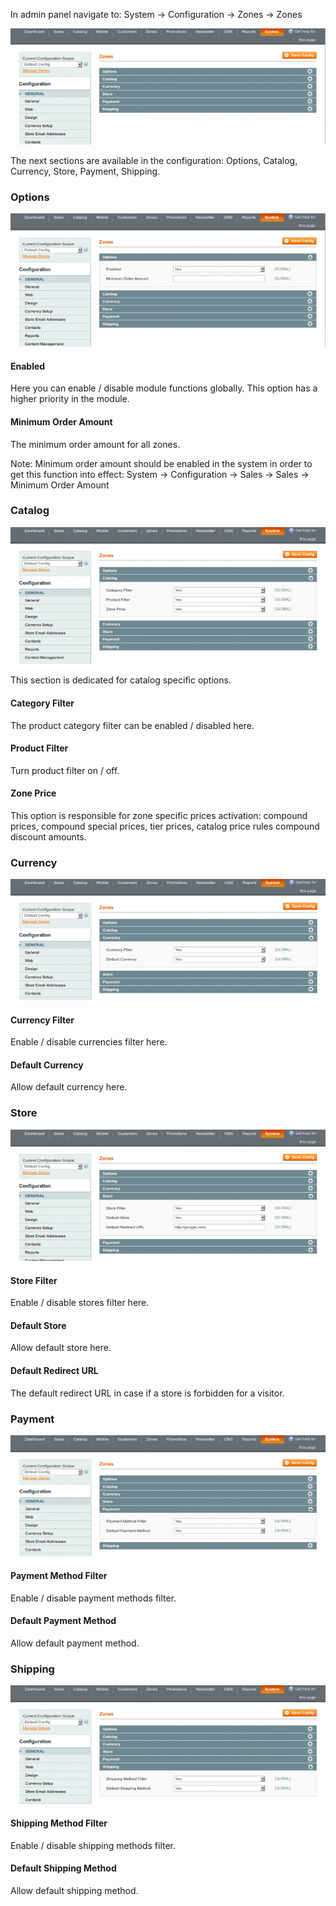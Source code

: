 In admin panel navigate to: System -> Configuration -> Zones -> Zones

![Zones Manager - Configuration](zone-configuration-700x258.png) 

The next sections are available in the configuration: Options, Catalog, Currency, Store, Payment, Shipping.

### Options

![Zones Manager - Configuration - Options](zone-configuration-options-700x296.png)

#### Enabled

Here you can enable / disable module functions globally. This option has a higher priority in the module.

#### Minimum Order Amount

The minimum order amount for all zones.

Note: Minimum order amount should be enabled in the system in order to get this function into effect: System -> Configuration -> Sales -> Sales -> Minimum Order Amount

### Catalog

![Zones Manager - Configuration - Catalog](zone-configuration-catalog-700x305.png)

This section is dedicated for catalog specific options.

#### Category Filter

The product category filter can be enabled / disabled here.

#### Product Filter

Turn product filter on / off.

#### Zone Price

This option is responsible for zone specific prices activation: compound prices, compound special prices, tier prices, catalog price rules compound discount amounts.

### Currency

![Zones Manager - Configuration - Currency](zone-configuration-currency-700x269.png)

#### Currency Filter

Enable / disable currencies filter here.

#### Default Currency

Allow default currency here.

### Store

![Zones Manager - Configuration - Store](zone-configuration-store-700x292.png)

#### Store Filter

Enable / disable stores filter here.

#### Default Store

Allow default store here.

#### Default Redirect URL

The default redirect URL in case if a store is forbidden for a visitor.

### Payment

![Zones Manager - Configuration - Payment](zone-configuration-payment-700x269.png)

#### Payment Method Filter

Enable / disable payment methods filter.

#### Default Payment Method

Allow default payment method.

### Shipping

![Zones Manager - Configuration - Shipping](zone-configuration-shipping-700x263.png)

#### Shipping Method Filter

Enable / disable shipping methods filter.

#### Default Shipping Method

Allow default shipping method.